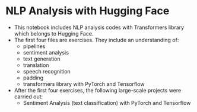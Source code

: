# NLP Analysis with Hugging Face
* This notebook includes NLP analysis codes with Transformers library which belongs to Hugging Face.
* The first four files are exercises. They include an understanding of:
   * pipelines
   * sentiment analysis
   * text generation
   * translation
   * speech recognition
   * padding
   * transformers library with PyTorch and Tensorflow
* After the first four exercises, the following large-scale projects were carried out:
  * Sentiment Analysis (text classification) with PyTorch and Tensorflow



